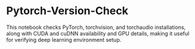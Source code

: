 # Pytorch-Version-Check
This notebook checks PyTorch, torchvision, and torchaudio installations, along with CUDA and cuDNN availability and GPU details, making it useful for verifying deep learning environment setup.
